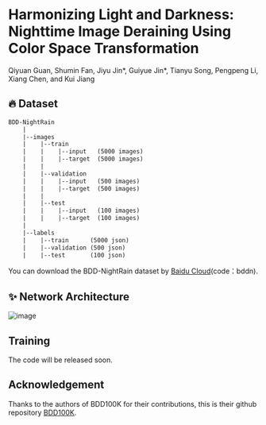 # Harmonizing Light and Darkness: Nighttime Image Deraining Using Color Space Transformation

Qiyuan Guan, Shumin Fan, Jiyu Jin*, Guiyue Jin*, Tianyu Song, Pengpeng Li, Xiang Chen, and Kui Jiang


## 🔥 Dataset

```tex
BDD-NightRain
    |
    |--images
    |    |--train
    |    |    |--input   (5000 images)
    |    |    |--target  (5000 images)
    |    |
    |    |--validation
    |    |    |--input   (500 images)
    |    |    |--target  (500 images)
    |    |  
    |    |--test
    |    |    |--input   (100 images)
    |    |    |--target  (100 images)
    |
    |--labels
    |    |--train      (5000 json)
    |    |--validation (500 json)
    |    |--test       (100 json)
```

You can download the BDD-NightRain dataset by [Baidu Cloud](https://pan.baidu.com/s/12nypp2MpLGN-1SsL-eNURw)(code：bddn).



## ✨ Network Architecture
![image](![Figure7](https://github.com/user-attachments/assets/06c2d0c1-f33c-4f48-9925-8051e8bb1886))



## Training
The code will be released soon.


## Acknowledgement
Thanks to the authors of BDD100K for their contributions, this is their github repository [BDD100K](https://github.com/bdd100k/bdd100k).
